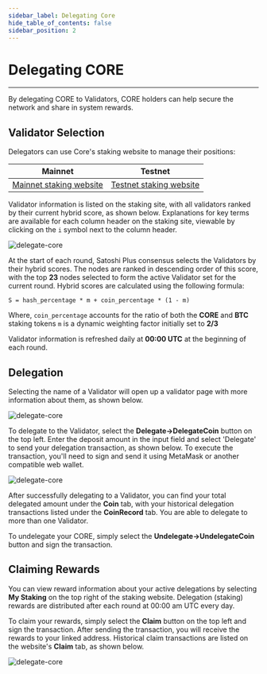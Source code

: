 ```yaml
---
sidebar_label: Delegating Core
hide_table_of_contents: false
sidebar_position: 2
---
```


# Delegating CORE
---

By delegating CORE to Validators, CORE holders can help secure the network and share in system rewards.

## Validator Selection

Delegators can use Core's staking website to manage their positions:

| Mainnet                                              | Testnet                                                    |
| ---------------------------------------------------- | ---------------------------------------------------------- |
| [Mainnet staking website](https://stake.coredao.org) | [Testnet staking website](https://stake.test.btcs.network) |

Validator information is listed on the staking site, with all validators ranked by their current hybrid score, as shown below. Explanations for key terms are available for each column header on the staking site, viewable by clicking on the `i` symbol next to the column header.

![delegate-core](../../static/img/delegate/delegate-core/delegate-core-1.avif)

At the start of each round, Satoshi Plus consensus selects the Validators by their hybrid scores. The nodes are ranked in descending order of this score, with the top **23** nodes selected to form the active Validator set for the current round. Hybrid scores are calculated using the following formula:

`S = hash_percentage * m + coin_percentage * (1 - m)`

Where,
`coin_percentage` accounts for the ratio of both the **CORE** and **BTC** staking tokens
`m` is a dynamic weighting factor initially set to **2/3**

Validator information is refreshed daily at **00:00 UTC** at the beginning of each round.

## Delegation

Selecting the name of a Validator will open up a validator page with more information about them, as shown below.

![delegate-core](../../static/img/delegate/delegate-core/delegate-core-2.avif)

To delegate to the Validator, select the **Delegate→DelegateCoin** button on the top left. Enter the deposit amount in the input field and select 'Delegate' to send your delegation transaction, as shown below. To execute the transaction, you'll need to sign and send it using MetaMask or another compatible web wallet.

![delegate-core](../../static/img/delegate/delegate-core/delegate-core-3.avif)

After successfully delegating to a Validator, you can find your total delegated amount under the **Coin** tab, with your historical delegation transactions listed under the **CoinRecord** tab. You are able to delegate to more than one Validator.

To undelegate your CORE, simply select the **Undelegate→UndelegateCoin** button and sign the transaction.

## Claiming Rewards

You can view reward information about your active delegations by selecting **My Staking** on the top right of the staking website. Delegation (staking) rewards are distributed after each round at 00:00 am UTC every day.

To claim your rewards, simply select the **Claim** button on the top left and sign the transaction. After sending the transaction, you will receive the rewards to your linked address. Historical claim transactions are listed on the website's **Claim** tab, as shown below.

![delegate-core](../../static/img/delegate/delegate-core/delegate-core-4.avif)
